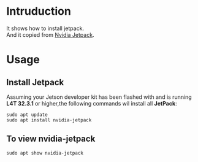 # Intruduction

It shows how to install jetpack.  
And it copied from [Nvidia Jetpack](https://docs.nvidia.com/jetson/jetpack/install-jetpack/index.html).

# Usage

## Install Jetpack
Assuming your Jetson developer kit has been flashed with and is running **L4T 32.3.1** or higher,the following commands wil install all **JetPack**:

    sudo apt update  
    sudo apt install nvidia-jetpack

## To view nvidia-jetpack

    sudo apt show nvidia-jetpack